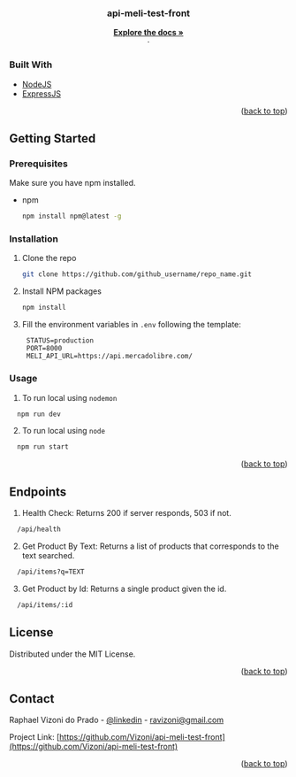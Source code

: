 <div id="top"></div>
<!-- PROJECT LOGO -->
<div align="center">

<h3 align="center">api-meli-test-front</h3>

  <p align="center">
    <a href="https://github.com/Vizoni/api-meli-test-front"><strong>Explore the docs »</strong></a>
    <br />
    ·
  </p>
</div>

### Built With

* [NodeJS](https://nodejs.org/en/)
* [ExpressJS](https://expressjs.com/pt-br/)

<p align="right">(<a href="#top">back to top</a>)</p>



<!-- GETTING STARTED -->
## Getting Started

### Prerequisites

Make sure you have npm installed.
* npm
  ```sh
  npm install npm@latest -g
  ```

### Installation

1. Clone the repo
   ```sh
   git clone https://github.com/github_username/repo_name.git
   ```
2. Install NPM packages
   ```sh
   npm install
   ```
3. Fill the environment variables in `.env` following the template:
   ```.env template
    STATUS=production
    PORT=8000
    MELI_API_URL=https://api.mercadolibre.com/
   ```


<!-- USAGE EXAMPLES -->
  ### Usage

  1. To run local using `nodemon`
  ```sh
    npm run dev
  ```

  2. To run local using `node`
  ```sh
    npm run start
  ```

<p align="right">(<a href="#top">back to top</a>)</p>


## Endpoints

1. Health Check: Returns 200 if server responds, 503 if not.
```sh
  /api/health
```

2. Get Product By Text: Returns a list of products that corresponds to the text searched.
```sh
  /api/items?q=TEXT
```

3. Get Product by Id: Returns a single product given the id.
```sh
  /api/items/:id
```


<!-- LICENSE -->
## License

Distributed under the MIT License.

<p align="right">(<a href="#top">back to top</a>)</p>



<!-- CONTACT -->
## Contact

Raphael Vizoni do Prado - [@linkedin](https://www.linkedin.com/in/raphael-vizoni) - ravizoni@gmail.com

Project Link: [https://github.com/Vizoni/api-meli-test-front](https://github.com/Vizoni/api-meli-test-front)


<p align="right">(<a href="#top">back to top</a>)</p>
